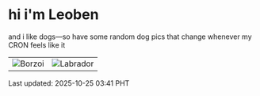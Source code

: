 # hi i'm Leoben

and i like dogs—so have some random dog pics that change whenever my CRON feels like it

|  |  |
|--------|----------|
| ![Borzoi](https://random-dog-vercel.vercel.app/api/random-borzoi?v=1761334916) | ![Labrador](https://random-dog-vercel.vercel.app/api/random-labrador?v=1761334916) |

Last updated: 2025-10-25 03:41 PHT
